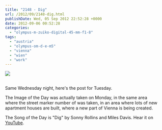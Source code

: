 ```yaml
---
title: "2148 - Dig"
url: /2012/09/2148-dig.html
publishDate: Wed, 05 Sep 2012 22:52:28 +0000
date: 2012-09-06 00:52:28
categories: 
  - "olympus-m-zuiko-digital-45-mm-f1-8"
tags: 
  - "austria"
  - "olympus-om-d-e-m5"
  - "vienna"
  - "wien"
  - "work"
---
```

<div class="container">
<div class="center"><a target="_blank" href="https://d25zfm9zpd7gm5.cloudfront.net/1200x1200/2012/20120903_174612_lr.jpg"><img src="https://d25zfm9zpd7gm5.cloudfront.net/0600x0600/2012/20120903_174612_lr.jpg" /></a></div>
</div>
<br />

Same Wednesday night, here's the post for Tuesday.

<a target="_blank" href="https://d25zfm9zpd7gm5.cloudfront.net/1200x1200/2012/20120904_191513_lr.jpg"><img style="margin: 0pt 0px 0pt 10px; float: right;" src="https://d25zfm9zpd7gm5.cloudfront.net/0150x0150/2012/20120904_191513_lr.jpg" alt="" border="0" /></a> The Image of the Day was actually taken on Monday, in the same area where the street marker number of was taken, in an area where lots of new apartment houses are built, where a new part of Vienna is being created.

 The Song of the Day is "Dig" by Sonny Rollins and Miles Davis. Hear it on <a href="http://www.youtube.com/watch?v=yCY3YuZNriY" target="_blank">YouTube</a>.
